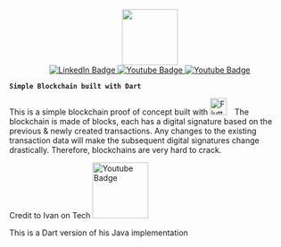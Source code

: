 <div id="header" align="center">
  <img src="https://github.com/ThomasVuNguyen/dart-blockchain/assets/70709101/77abd167-f0dc-4604-85c8-cda0d19cc2cc" width="100"/>
</div>



<div id="badges" align="center">
  <a href="https://www.linkedin.com/in/tung-thomas-nguyen-9b010317b">
    <img src="https://img.shields.io/badge/LinkedIn-blue?style=for-the-badge&logo=linkedin&logoColor=white" alt="LinkedIn Badge"/>
  </a>
  <a href="https://www.youtube.com/@thomasthemaker">
    <img src="https://img.shields.io/badge/YouTube-red?style=for-the-badge&logo=youtube&logoColor=white" alt="Youtube Badge"/>
  </a>
    <a href="https://comfystudio.tech">
    <img src="https://img.shields.io/badge/comfyStudio-green?style=for-the-badge&logo=wordpress&logoColor=black" alt="Youtube Badge"/>
  </a>
</div>

**`Simple Blockchain built with Dart`**

This is a simple blockchain proof of concept built with <img  alt="Flutter" width="30px" style="padding-right:10px;" src="https://cdn.jsdelivr.net/gh/devicons/devicon/icons/dart/dart-original.svg"/>
The blockchain is made of blocks, each has a digital signature based on the previous & newly created transactions. Any changes to the existing transaction data will make the subsequent digital signatures change drastically. Therefore, blockchains are very hard to crack.

Credit to Ivan on Tech <a href="https://www.youtube.com/watch?v=Cy5_AluR4Rc"><img src="https://img.shields.io/badge/YouTube-red?style=for-the-badge&logo=youtube&logoColor=white" alt="Youtube Badge" width = "100"/></a>

This is a Dart version of his Java implementation
